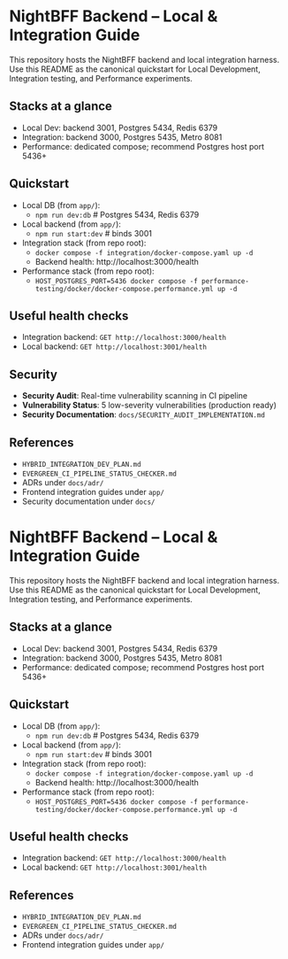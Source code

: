 # NightBFF Backend – Local & Integration Guide

This repository hosts the NightBFF backend and local integration harness. Use this README as the canonical quickstart for Local Development, Integration testing, and Performance experiments.

## Stacks at a glance
- Local Dev: backend 3001, Postgres 5434, Redis 6379
- Integration: backend 3000, Postgres 5435, Metro 8081
- Performance: dedicated compose; recommend Postgres host port 5436+

## Quickstart
- Local DB (from `app/`):
  - `npm run dev:db`  # Postgres 5434, Redis 6379
- Local backend (from `app/`):
  - `npm run start:dev`  # binds 3001
- Integration stack (from repo root):
  - `docker compose -f integration/docker-compose.yaml up -d`
  - Backend health: http://localhost:3000/health
- Performance stack (from repo root):
  - `HOST_POSTGRES_PORT=5436 docker compose -f performance-testing/docker/docker-compose.performance.yml up -d`

## Useful health checks
- Integration backend: `GET http://localhost:3000/health`
- Local backend: `GET http://localhost:3001/health`

## Security
- **Security Audit**: Real-time vulnerability scanning in CI pipeline
- **Vulnerability Status**: 5 low-severity vulnerabilities (production ready)
- **Security Documentation**: `docs/SECURITY_AUDIT_IMPLEMENTATION.md`

## References
- `HYBRID_INTEGRATION_DEV_PLAN.md`
- `EVERGREEN_CI_PIPELINE_STATUS_CHECKER.md`
- ADRs under `docs/adr/`
- Frontend integration guides under `app/`
- Security documentation under `docs/`

# NightBFF Backend – Local & Integration Guide

This repository hosts the NightBFF backend and local integration harness. Use this README as the canonical quickstart for Local Development, Integration testing, and Performance experiments.

## Stacks at a glance
- Local Dev: backend 3001, Postgres 5434, Redis 6379
- Integration: backend 3000, Postgres 5435, Metro 8081
- Performance: dedicated compose; recommend Postgres host port 5436+

## Quickstart
- Local DB (from `app/`):
  - `npm run dev:db`  # Postgres 5434, Redis 6379
- Local backend (from `app/`):
  - `npm run start:dev`  # binds 3001
- Integration stack (from repo root):
  - `docker compose -f integration/docker-compose.yaml up -d`
  - Backend health: http://localhost:3000/health
- Performance stack (from repo root):
  - `HOST_POSTGRES_PORT=5436 docker compose -f performance-testing/docker/docker-compose.performance.yml up -d`

## Useful health checks
- Integration backend: `GET http://localhost:3000/health`
- Local backend: `GET http://localhost:3001/health`

## References
- `HYBRID_INTEGRATION_DEV_PLAN.md`
- `EVERGREEN_CI_PIPELINE_STATUS_CHECKER.md`
- ADRs under `docs/adr/`
- Frontend integration guides under `app/`

